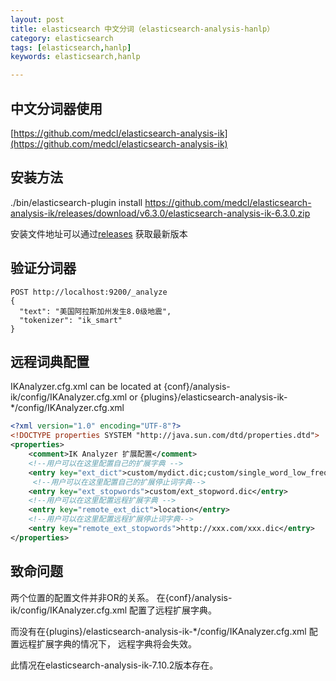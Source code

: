 ```yaml
---
layout: post
title: elasticsearch 中文分词（elasticsearch-analysis-hanlp）
category: elasticsearch
tags: [elasticsearch,hanlp]
keywords: elasticsearch,hanlp

---
```



## 中文分词器使用

[https://github.com/medcl/elasticsearch-analysis-ik](https://github.com/medcl/elasticsearch-analysis-ik)



## 安装方法

./bin/elasticsearch-plugin install https://github.com/medcl/elasticsearch-analysis-ik/releases/download/v6.3.0/elasticsearch-analysis-ik-6.3.0.zip

安装文件地址可以通过[releases](https://github.com/medcl/elasticsearch-analysis-ik/releases) 获取最新版本


## 验证分词器

``` shell
POST http://localhost:9200/_analyze
{
  "text": "美国阿拉斯加州发生8.0级地震",
  "tokenizer": "ik_smart"
}
```

## 远程词典配置

IKAnalyzer.cfg.xml can be located at {conf}/analysis-ik/config/IKAnalyzer.cfg.xml or {plugins}/elasticsearch-analysis-ik-*/config/IKAnalyzer.cfg.xml

``` xml
<?xml version="1.0" encoding="UTF-8"?>
<!DOCTYPE properties SYSTEM "http://java.sun.com/dtd/properties.dtd">
<properties>
	<comment>IK Analyzer 扩展配置</comment>
	<!--用户可以在这里配置自己的扩展字典 -->
	<entry key="ext_dict">custom/mydict.dic;custom/single_word_low_freq.dic</entry>
	 <!--用户可以在这里配置自己的扩展停止词字典-->
	<entry key="ext_stopwords">custom/ext_stopword.dic</entry>
 	<!--用户可以在这里配置远程扩展字典 -->
	<entry key="remote_ext_dict">location</entry>
 	<!--用户可以在这里配置远程扩展停止词字典-->
	<entry key="remote_ext_stopwords">http://xxx.com/xxx.dic</entry>
</properties>

``` 

## 致命问题

两个位置的配置文件并非OR的关系。
在{conf}/analysis-ik/config/IKAnalyzer.cfg.xml
配置了远程扩展字典。

而没有在{plugins}/elasticsearch-analysis-ik-*/config/IKAnalyzer.cfg.xml
配置远程扩展字典的情况下，
远程字典将会失效。

此情况在elasticsearch-analysis-ik-7.10.2版本存在。






